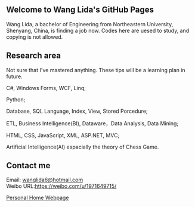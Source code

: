 ## Welcome to Wang Lida's GitHub Pages

 Wang Lida, a bachelor of Engineering from Northeastern University, Shenyang, China, is finding a job now. Codes here are uesed to study, and copying is not allowed.

## Research area

Not sure that I've mastered anything. These tips will be a learning plan in future.

 C#, Windows Forms, WCF, Linq;
 
 Python;
 
 Database, SQL Language, Index, View, Stored Porcedure;
 
 ETL, Business Intelligence(BI), Dataware，Data Analysis, Data Mining;
 
 HTML, CSS, JavaScript, XML, ASP.NET, MVC;
 
 Artificial Intelligence(AI) espacially the theory of Chess Game.
 
 

## Contact me
Email: wanglida6@hotmail.com <br>
Weibo URL:https://weibo.com/u/1971649715/

<a href="home.html">Personal Home Webpage</a>
